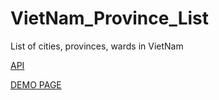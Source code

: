 # VietNam_Province_List
List of cities, provinces, wards in VietNam

[API](https://provinces.open-api.vn/api/)

[DEMO PAGE](https://orangefoxie.github.io/VietNam_Province_List/)